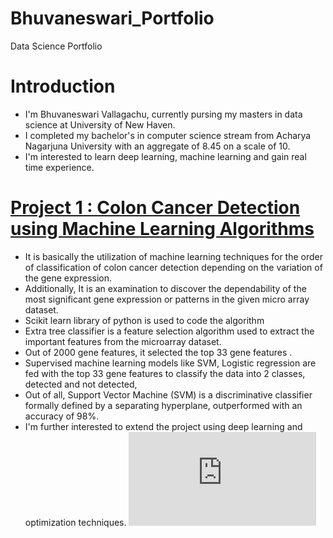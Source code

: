 # Bhuvaneswari_Portfolio
Data Science Portfolio
# Introduction
* I'm Bhuvaneswari Vallagachu, currently pursing my masters in data science at University of New Haven.
* I completed my bachelor's in computer science stream from Acharya Nagarjuna University with an aggregate of 8.45 on a scale of 10.
* I'm interested to learn deep learning, machine learning and gain real time experience. 
# [Project 1 : Colon Cancer Detection using Machine Learning Algorithms](https://github.com/Bhuvaneswari1108/Bhuvaneswari_Portfolio)
* It is basically the utilization of machine learning techniques for the order of classification of colon cancer detection depending on the variation of the gene expression. 
* Additionally, It is an examination to discover the dependability of the most significant gene expression or patterns in the given micro array dataset.
* Scikit learn library of python is used to code the algorithm
* Extra tree classifier is a feature selection algorithm used to extract the important features from the microarray dataset.
* Out of 2000 gene features, it selected the top 33 gene features .
* Supervised machine learning models like SVM, Logistic regression are fed with the top 33 gene features to classify the data into 2 classes, detected and not detected, 
* Out of all, Support Vector Machine (SVM) is a discriminative classifier formally defined by a separating hyperplane, outperformed with an accuracy of 98%. 
* I'm further interested to extend the project using deep learning and optimization techniques.
![](https://github.com/Bhuvaneswari1108/Bhuvaneswari_Portfolio/blob/master/images/README.md) 
